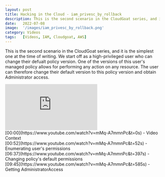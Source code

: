 ```yaml
---
layout: post
title: Hacking in the Cloud - iam_privesc_by_rollback
description: This is the second scenario in the CloudGoat series, and it is the simplest one at the time of writing. We start off as a high-privileged user who can change their defualt policy version. One of the versions of this user's managed policy allows for performing any action on any resource. The user can therefore change their default version to this policy version and obtain Administrator access.
date:   2022-07-08
image:  '/images/iam_privesc_by_rollback.png'
category: Videos
tags:   [Videos, IAM, Cloudgoat, AWS]
---
```


This is the second scenario in the CloudGoat series, and it is the simplest one at the time of writing. We start off as a high-privileged user who can change their defualt policy version. One of the versions of this user's managed policy allows for performing any action on any resource. The user can therefore change their default version to this policy version and obtain Administrator access.

<iframe src="https://www.youtube.com/embed/mMq-A7mmnPc" frameborder="0" allowfullscreen></iframe>
<br>
[00:00](https://www.youtube.com/watch?v=mMq-A7mmnPc&t=0s) - Video Context<br> 
[00:52](https://www.youtube.com/watch?v=mMq-A7mmnPc&t=52s) - Enumerating user's permissions<br> 
[06:37](https://www.youtube.com/watch?v=mMq-A7mmnPc&t=397s) - Changing policy's default permissions<br>
[09:45](https://www.youtube.com/watch?v=mMq-A7mmnPc&t=585s) - Getting AdministratorAccess<br>
